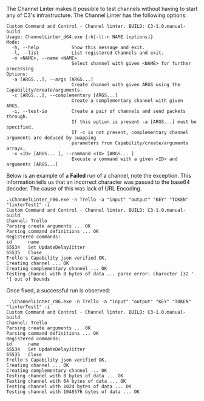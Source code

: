 The Channel Linter makes it possible to test channels without having to start any of C3's infrastructure. The Channel Linter has the following options:
```
Custom Command and Control - Channel linter. BUILD: C3-1.0.manual-build
Usage: ChannelLinter_d64.exe {-h|-l|-n NAME [options]}
Mode:
  -h, --help            Show this message and exit.
  -l, --list            List registered Channels and exit.
  -n <NAME>, --name <NAME>
                        Select channel with given <NAME> for further processing
Options:
  -a [ARGS...], --args [ARGS...]
                        Create channel with given ARGS using the Capability/create/arguments.
  -c [ARGS...], --complementary [ARGS...]
                        Create a complementary channel with given ARGS.
  -i, --test-io         Create a pair of channels and send packets through.
                        If this option is present -a [ARGS...] must be specified.
                        If -c is not present, complementary channel arguments are deduced by swapping
                        parameters from Capability/create/arguments arrays.
  -x <ID> [ARGS... ], --command <ID> [ARGS... ]
                        Execute a command with a given <ID> and arguments [ARGS...]
```

Below is an example of a **Failed** run of a channel, note the exception. This information tells us that an incorrect character was passed to the base64 decoder. The cause of this was lack of URL Encoding.

```
.\ChannelLinter_r86.exe -n Trello -a "input" "output" "KEY" "TOKEN" "linterTest1" -i
Custom Command and Control - Channel linter. BUILD: C3-1.0.manual-build
Channel: Trello
Parsing create arguments ... OK
Parsing command definitions ... OK
Registered commands:
id      name
65534   Set UpdateDelayJitter
65535   Close
Trello's Capability json verified OK.
Creating channel ... OK
Creating complementary channel ... OK
Testing channel with 8 bytes of data ... parse error: character [32 ' '] out of bounds
```

Once fixed, a successful run is observed:

```
 .\ChannelLinter_r86.exe -n Trello -a "input" "output" "KEY" "TOKEN" "linterTest1" -i
Custom Command and Control - Channel linter. BUILD: C3-1.0.manual-build
Channel: Trello
Parsing create arguments ... OK
Parsing command definitions ... OK
Registered commands:
id      name
65534   Set UpdateDelayJitter
65535   Close
Trello's Capability json verified OK.
Creating channel ... OK
Creating complementary channel ... OK
Testing channel with 8 bytes of data ... OK
Testing channel with 64 bytes of data ... OK
Testing channel with 1024 bytes of data ... OK
Testing channel with 1048576 bytes of data ... OK
```